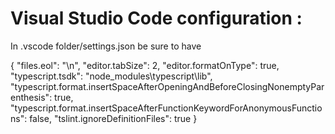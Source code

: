 # Visual Studio Code configuration :
In .vscode folder/settings.json be sure to have 

{
    "files.eol": "\n",
    "editor.tabSize": 2,
    "editor.formatOnType": true,
    "typescript.tsdk": "node_modules\\typescript\\lib",
    "typescript.format.insertSpaceAfterOpeningAndBeforeClosingNonemptyParenthesis": true,
	"typescript.format.insertSpaceAfterFunctionKeywordForAnonymousFunctions": false,
	"tslint.ignoreDefinitionFiles": true
}